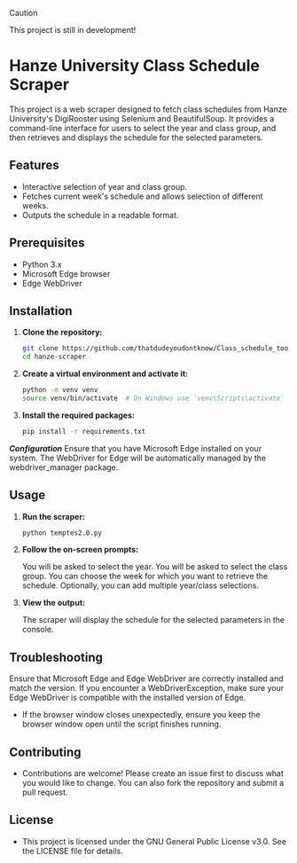 > [!CAUTION] 
> This project is still in development!

# Hanze University Class Schedule Scraper

This project is a web scraper designed to fetch class schedules from Hanze University's DigiRooster using Selenium and BeautifulSoup. It provides a command-line interface for users to select the year and class group, and then retrieves and displays the schedule for the selected parameters.

## Features

- Interactive selection of year and class group.
- Fetches current week's schedule and allows selection of different weeks.
- Outputs the schedule in a readable format.

## Prerequisites

- Python 3.x
- Microsoft Edge browser
- Edge WebDriver

## Installation

1. **Clone the repository:**

   ```bash
   git clone https://github.com/thatdudeyoudontknow/Class_schedule_tool/blob/main/temptes2.0.py
   cd hanze-scraper

2. **Create a virtual environment and activate it:**

    ```bash
    python -m venv venv
    source venv/bin/activate  # On Windows use `venv\Scripts\activate`

3. **Install the required packages:**

    ```bash
    pip install -r requirements.txt


***Configuration***
    Ensure that you have Microsoft Edge installed on your system. The WebDriver for Edge will be automatically managed by the webdriver_manager package.

## Usage

1. **Run the scraper:**

    ```bash
    python temptes2.0.py
    ```

2. **Follow the on-screen prompts:**

    You will be asked to select the year.
    You will be asked to select the class group.
    You can choose the week for which you want to retrieve the schedule.
    Optionally, you can add multiple year/class selections.

3. **View the output:**

    The scraper will display the schedule for the selected parameters in the console.

## Troubleshooting

Ensure that Microsoft Edge and Edge WebDriver are correctly installed and match the version.
    If you encounter a WebDriverException, make sure your Edge WebDriver is compatible with the installed version of Edge.
- If the browser window closes unexpectedly, ensure you keep the browser window open until the script finishes running.

## Contributing

- Contributions are welcome! Please create an issue first to discuss what you would like to change. You can also fork the repository and submit a pull request.

## License

- This project is licensed under the GNU General Public License v3.0. See the LICENSE file for details.
